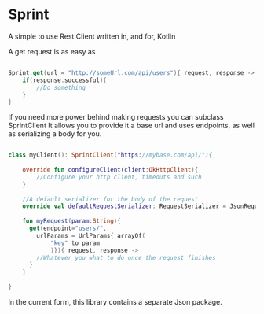 # Sprint

A simple to use Rest Client written in, and for, Kotlin

A get request is as easy as

```Kotlin

Sprint.get(url = "http://someUrl.com/api/users"){ request, response ->
    if(response.successful){
        //Do something
    }
}

```

If you need more power behind making requests you can subclass SprintClient
It allows you to provide it a base url and uses endpoints, as well as serializing a body for you.

```Kotlin

class myClient(): SprintClient("https://mybase.com/api/"){
  
    override fun configureClient(client:OkHttpClient){
        //Configure your http client, timeouts and such
    }
    
    //A default serializer for the body of the request
    override val defaultRequestSerializer: RequestSerializer = JsonRequestSerializer()
    
    fun myRequest(param:String){
      get(endpoint="users/",
        urlParams = UrlParams{ arrayOf(
            "key" to param
            )}){ request, response ->
        //Whatever you what to do once the request finishes
      }
    }
  
}

```

In the current form, this library contains a separate Json package.
